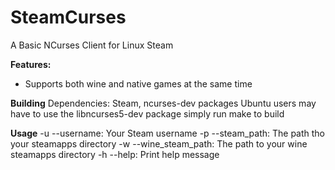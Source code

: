 # SteamCurses
A Basic NCurses Client for Linux Steam

**Features:**
- Supports both wine and native games at the same time

**Building**
Dependencies: Steam, ncurses-dev packages
Ubuntu users may have to use the libncurses5-dev package
simply run make to build

**Usage**
-u --username: Your Steam username
-p --steam_path: The path tho your steamapps directory
-w --wine_steam_path: The path to your wine steamapps directory
-h --help: Print help message
